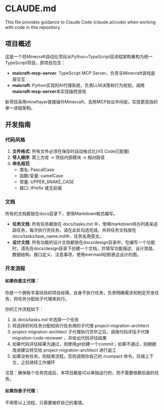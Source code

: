 # CLAUDE.md

This file provides guidance to Claude Code (claude.ai/code) when working with code in this repository.

## 项目概述

这是一个将Minecraft自动化项目从Python+TypeScript双进程架构重构为统一TypeScript项目。原项目包含：

- **maicraft-mcp-server**: TypeScript MCP Server，负责与Minecraft游戏底层交互
- **maicraft**: Python实现的AI代理系统，负责LLM决策和行为规划，调用**maicraft-mcp-server**来实现操控游戏

新项目采用mineflayer直接操作Minecraft，去除MCP协议中间层，实现更高效的单一进程架构。

## 开发指南

### 代码风格
1. **文件格式**: 所有文件必须在保存时自动格式化(VS Code已配置)
2. **导入顺序**: 第三方库 → 项目内部模块 → 相对路径
3. **命名规范**:
   - 类名: PascalCase
   - 函数/变量: camelCase
   - 常量: UPPER_SNAKE_CASE
   - 接口: IPrefix 或无前缀

### 文档

所有的文档都放在docs目录下，使用Markdown格式编写。

- **任务文档**: 所有任务都放在 docs/tasks.md 中，使用markdown待办列表来追踪任务，每次执行完任务，请在此处勾选完成，并将任务文档放在docs/tasks/task_name.md中，任务名用英文。
- **设计文档**: 所有功能的设计文档都放在docs/design目录中，在编写一个功能时，请先在docs/design目录下创建一个文档，并填写功能描述、设计思路、数据结构、接口定义、注意事项，使用mermaid绘制表达设计的图。

### 开发流程

#### 如果你是主代理：

你是一个拥有丰富经验的项目经理，自身不执行任务，负责明确需求和制定开发任务，将任务分配给子代理来执行。

你的工作流程如下：

1. 从 docs/tasks.md 中选择一个任务
2. 将选择好的任务分配给执行任务用的子代理 project-migration-architect
3. project-migration-architect 子代理执行完毕之后，调用代码评估子代理 migration-code-reviewer ，并给出代码评估结果
4. 如果代码评估结果为通过，则使用git创建一个commit；如果不通过，则根据改进建议转交给 project-migration-architect 进行返工
5. 如果没有任务，则结束流程，否则调用你自己的 /compact 命令，压缩上下文，之后继续工作循环

注意：确保每个任务完成后，本项目都是可以单独运行的，而不需要依赖后面的任务。

#### 如果你是子代理：

不用管以上流程，只需要做好自己的事情。

